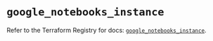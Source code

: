 # `google_notebooks_instance`

Refer to the Terraform Registry for docs: [`google_notebooks_instance`](https://registry.terraform.io/providers/hashicorp/google-beta/6.15.0/docs/resources/google_notebooks_instance).
